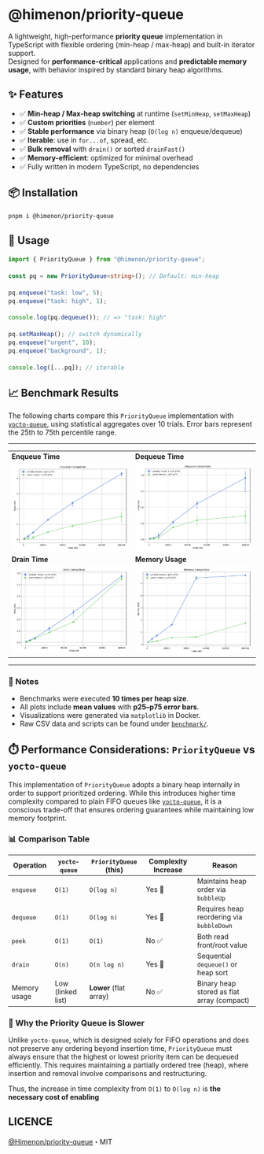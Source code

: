 # @himenon/priority-queue

A lightweight, high-performance **priority queue** implementation in TypeScript with flexible ordering (min-heap / max-heap) and built-in iterator support.  
Designed for **performance-critical** applications and **predictable memory usage**, with behavior inspired by standard binary heap algorithms.

## ✨ Features

- ✅ **Min-heap / Max-heap switching** at runtime (`setMinHeap`, `setMaxHeap`)
- ✅ **Custom priorities** (`number`) per element
- ✅ **Stable performance** via binary heap (`O(log n)` enqueue/dequeue)
- ✅ **Iterable**: use in `for...of`, spread, etc.
- ✅ **Bulk removal** with `drain()` or sorted `drainFast()`
- ✅ **Memory-efficient**: optimized for minimal overhead
- ✅ Fully written in modern TypeScript, no dependencies

## 📦 Installation

```bash
pnpm i @himenon/priority-queue
```

## 🔧 Usage

```ts
import { PriorityQueue } from "@himenon/priority-queue";

const pq = new PriorityQueue<string>(); // Default: min-heap

pq.enqueue("task: low", 5);
pq.enqueue("task: high", 1);

console.log(pq.dequeue()); // => "task: high"

pq.setMaxHeap(); // switch dynamically
pq.enqueue("urgent", 10);
pq.enqueue("background", 1);

console.log([...pq]); // iterable
```

## 📈 Benchmark Results

The following charts compare this `PriorityQueue` implementation with [`yocto-queue`](https://github.com/sindresorhus/yocto-queue), using statistical aggregates over 10 trials. Error bars represent the 25th to 75th percentile range.

---

<div align="center">

<table>
  <tr>
    <td><strong>Enqueue Time</strong></td>
    <td><strong>Dequeue Time</strong></td>
  </tr>
  <tr>
    <td><img src="benchmark/compare-enqueue.png" width="100%"></td>
    <td><img src="benchmark/compare-dequeue.png" width="100%"></td>
  </tr>
  <tr>
    <td><strong>Drain Time</strong></td>
    <td><strong>Memory Usage</strong></td>
  </tr>
  <tr>
    <td><img src="benchmark/compare-drain.png" width="100%"></td>
    <td><img src="benchmark/compare-memory.png" width="100%"></td>
  </tr>
</table>

</div>

---

### 📌 Notes

- Benchmarks were executed **10 times per heap size**.
- All plots include **mean values** with **p25–p75 error bars**.
- Visualizations were generated via `matplotlib` in Docker.
- Raw CSV data and scripts can be found under [`benchmark/`](./benchmark/).

## ⏱️ Performance Considerations: `PriorityQueue` vs `yocto-queue`

This implementation of `PriorityQueue` adopts a binary heap internally in order to support prioritized ordering. While this introduces higher time complexity compared to plain FIFO queues like [`yocto-queue`](https://github.com/sindresorhus/yocto-queue), it is a conscious trade-off that ensures ordering guarantees while maintaining low memory footprint.

### 📊 Comparison Table

| Operation    | `yocto-queue`     | `PriorityQueue` (this) | Complexity Increase | Reason                                     |
| ------------ | ----------------- | ---------------------- | ------------------- | ------------------------------------------ |
| `enqueue`    | `O(1)`            | `O(log n)`             | Yes 🔺              | Maintains heap order via `bubbleUp`        |
| `dequeue`    | `O(1)`            | `O(log n)`             | Yes 🔺              | Requires heap reordering via `bubbleDown`  |
| `peek`       | `O(1)`            | `O(1)`                 | No ✅               | Both read front/root value                 |
| `drain`      | `O(n)`            | `O(n log n)`           | Yes 🔺              | Sequential `dequeue()` or heap sort        |
| Memory usage | Low (linked list) | **Lower** (flat array) | No ✅               | Binary heap stored as flat array (compact) |

### 🧠 Why the Priority Queue is Slower

Unlike `yocto-queue`, which is designed solely for FIFO operations and does not preserve any ordering beyond insertion time, `PriorityQueue` must always ensure that the highest or lowest priority item can be dequeued efficiently. This requires maintaining a partially ordered tree (heap), where insertion and removal involve comparisons and restructuring.

Thus, the increase in time complexity from `O(1)` to `O(log n)` is **the necessary cost of enabling**

## LICENCE

[@Himenon/priority-queue](https://github.com/Himenon/priority-queue)・MIT
